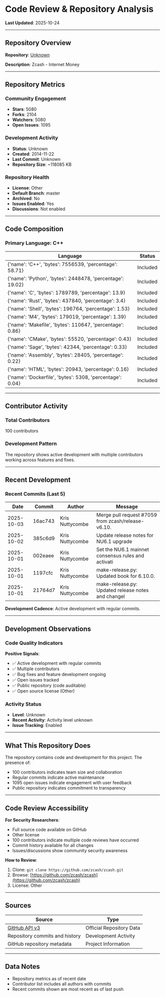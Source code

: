 # Code Review & Repository Analysis

**Last Updated**: 2025-10-24

---

## Repository Overview

**Repository**: [Unknown](https://github.com/zcash/zcash)

**Description**: Zcash - Internet Money

---

## Repository Metrics

### Community Engagement
- **Stars**: 5080
- **Forks**: 2104
- **Watchers**: 5080
- **Open Issues**: 1095

### Development Activity
- **Status**: Unknown
- **Created**: 2014-11-22
- **Last Commit**: Unknown
- **Repository Size**: ~118085 KB

### Repository Health
- **License**: Other
- **Default Branch**: master
- **Archived**: No
- **Issues Enabled**: Yes
- **Discussions**: Not enabled

---

## Code Composition

### Primary Language: C++

| Language | Status |
|----------|--------|
| {'name': 'C++', 'bytes': 7556539, 'percentage': 58.71} | Included |
| {'name': 'Python', 'bytes': 2448478, 'percentage': 19.02} | Included |
| {'name': 'C', 'bytes': 1789789, 'percentage': 13.9} | Included |
| {'name': 'Rust', 'bytes': 437840, 'percentage': 3.4} | Included |
| {'name': 'Shell', 'bytes': 196764, 'percentage': 1.53} | Included |
| {'name': 'M4', 'bytes': 179019, 'percentage': 1.39} | Included |
| {'name': 'Makefile', 'bytes': 110647, 'percentage': 0.86} | Included |
| {'name': 'CMake', 'bytes': 55520, 'percentage': 0.43} | Included |
| {'name': 'Sage', 'bytes': 42344, 'percentage': 0.33} | Included |
| {'name': 'Assembly', 'bytes': 28405, 'percentage': 0.22} | Included |
| {'name': 'HTML', 'bytes': 20943, 'percentage': 0.16} | Included |
| {'name': 'Dockerfile', 'bytes': 5308, 'percentage': 0.04} | Included |

---

## Contributor Activity

### Total Contributors
100 contributors

### Development Pattern
The repository shows active development with multiple contributors working across features and fixes.

---

## Recent Development

### Recent Commits (Last 5)

| Date | Commit | Author | Message |
|------|--------|--------|---------|
| 2025-10-03 | 16ac743 | Kris Nuttycombe | Merge pull request #7059 from zcash/release-v6.10. |
| 2025-10-02 | 385c6d9 | Kris Nuttycombe | Update release notes for NU6.1 upgrade |
| 2025-10-01 | 002eaee | Kris Nuttycombe | Set the NU6.1 mainnet consensus rules and activati |
| 2025-10-01 | 1197cfc | Kris Nuttycombe | make-release.py: Updated book for 6.10.0. |
| 2025-10-01 | 21764d7 | Kris Nuttycombe | make-release.py: Updated release notes and changel |


**Development Cadence**: Active development with regular commits.

---

## Development Observations

### Code Quality Indicators

**Positive Signals**:
- ✅ Active development with regular commits
- ✅ Multiple contributors
- ✅ Bug fixes and feature development ongoing
- ✅ Open issues tracked
- ✅ Public repository (code auditable)
- ✅ Open source license (Other)

### Activity Status
- **Level**: Unknown
- **Recent Activity**: Activity level unknown
- **Issue Tracking**: Enabled

---

## What This Repository Does

The repository contains code and development for this project. The presence of:
- 100 contributors indicates team size and collaboration
- Regular commits indicate active maintenance
- 1095 open issues indicate engagement with user feedback
- Public repository indicates commitment to transparency

---

## Code Review Accessibility

**For Security Researchers**:
- Full source code available on GitHub
- Other license
- 100 contributors indicate multiple code reviews have occurred
- Commit history available for all changes
- Issues/discussions show community security awareness

**How to Review**:
1. Clone: `git clone https://github.com/zcash/zcash.git`
2. Browse: [https://github.com/zcash/zcash](https://github.com/zcash/zcash)
3. License: Other

---

## Sources

| Source | Type |
|--------|------|
| [GitHub API v3](https://github.com/zcash/zcash) | Official Repository Data |
| Repository commits and history | Development Activity |
| GitHub repository metadata | Project Information |

---

## Data Notes

- Repository metrics as of recent date
- Contributor list includes all authors with commits
- Recent commits shown are most recent as of last push
